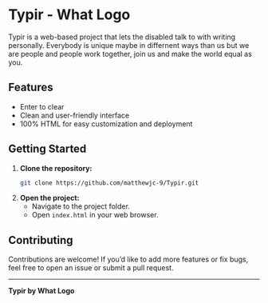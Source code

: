 # Typir - What Logo

Typir is a web-based project that lets the disabled talk to with writing personally. Everybody is unique maybe in differnent ways than us but we are people and people work together, join us and make the world equal as you.

## Features

- Enter to clear
- Clean and user-friendly interface
- 100% HTML for easy customization and deployment

## Getting Started

1. **Clone the repository:**
    ```bash
    git clone https://github.com/matthewjc-9/Typir.git
    ```
2. **Open the project:**
    - Navigate to the project folder.
    - Open `index.html` in your web browser.

## Contributing

Contributions are welcome! If you’d like to add more features or fix bugs, feel free to open an issue or submit a pull request.

---

**Typir by What Logo**
